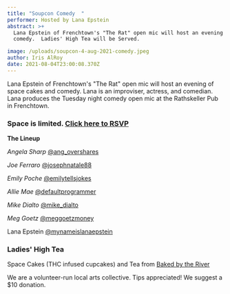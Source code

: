 ```yaml
---
title: "Soupcon Comedy  "
performer: Hosted by Lana Epstein
abstract: >+
  Lana Epstein of Frenchtown's "The Rat" open mic will host an evening of
  comedy.  Ladies' High Tea will be Served.

image: /uploads/soupcon-4-aug-2021-comedy.jpeg
author: Iris AlRoy
date: 2021-08-04T23:00:08.370Z
---
```

Lana Epstein of Frenchtown's "The Rat" open mic will host an evening of space cakes and comedy. Lana is an improviser, actress, and comedian. Lana produces the Tuesday night comedy open mic at the Rathskeller Pub in Frenchtown.    [](https://www.instagram.com/mynameislanaepstein/?hl=en)

### **Space is limited. [Click here to RSVP](https://docs.google.com/forms/d/e/1FAIpQLSdB8LKMqXcK0waFzERgIATX09wSVyn_C938ZnZMv0Kb2cyF6Q/viewform)**  

**The Lineup**

*Angela Sharp*  [@ang_overshares](https://www.instagram.com/ang_overshares/?hl=en) 

*Joe Ferraro* [@josephnatale88](https://www.instagram.com/josephnatale88/) 

*Emily Poche* [@emilytellsjokes](https://twitter.com/emilytellsjokes?lang=en)

*Allie Mae* [@defaultprogrammer](https://www.instagram.com/defaultprogrammer/?hl=en) 

*Mike Dialto* [@mike_dialto](https://www.instagram.com/mike_dialto/?hl=en) 

*Meg Goetz* [@meggoetzmoney](https://www.instagram.com/meggoetzmoney/?hl=en) 

Lana Epstein [@mynameislanaepstein](https://www.instagram.com/mynameislanaepstein/?hl=en)

### Ladies' High Tea

Space Cakes (THC infused cupcakes) and Tea from [Baked by the River](https://bakedbytheriver.com/)

We are a volunteer-run local arts collective. Tips appreciated! We suggest a $10 donation.